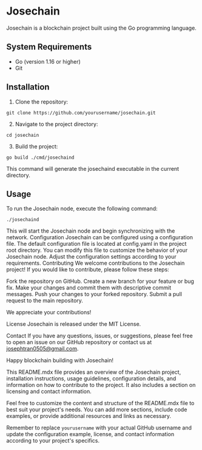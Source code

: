 # Josechain

Josechain is a blockchain project built using the Go programming language.

## System Requirements

- Go (version 1.16 or higher)
- Git

## Installation

1. Clone the repository:
```
git clone https://github.com/yourusername/josechain.git
```
2. Navigate to the project directory:
```
cd josechain
```
3. Build the project:
```
go build ./cmd/josechaind
```
This command will generate the josechaind executable in the current directory.

## Usage
To run the Josechain node, execute the following command:
```
./josechaind
```
This will start the Josechain node and begin synchronizing with the network.
Configuration
Josechain can be configured using a configuration file. The default configuration file is located at config.yaml in the project root directory. You can modify this file to customize the behavior of your Josechain node.
Adjust the configuration settings according to your requirements.
Contributing
We welcome contributions to the Josechain project! If you would like to contribute, please follow these steps:

Fork the repository on GitHub.
Create a new branch for your feature or bug fix.
Make your changes and commit them with descriptive commit messages.
Push your changes to your forked repository.
Submit a pull request to the main repository.

We appreciate your contributions!

License
Josechain is released under the MIT License.

Contact
If you have any questions, issues, or suggestions, please feel free to open an issue on our GitHub repository or contact us at josephtran0505@gmail.com.

Happy blockchain building with Josechain!

This README.mdx file provides an overview of the Josechain project, installation instructions, usage guidelines, configuration details, and information on how to contribute to the project. It also includes a section on licensing and contact information.

Feel free to customize the content and structure of the README.mdx file to best suit your project's needs. You can add more sections, include code examples, or provide additional resources and links as necessary.

Remember to replace `yourusername` with your actual GitHub username and update the configuration example, license, and contact information according to your project's specifics.
